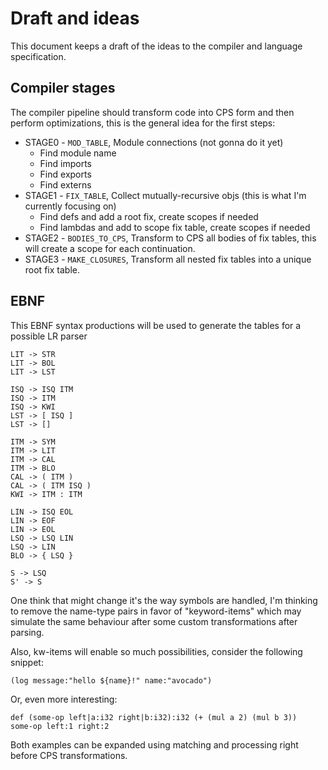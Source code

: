# Draft and ideas

This document keeps a draft of the ideas to the compiler and language specification.

## Compiler stages

The compiler pipeline should transform code into CPS form and then perform optimizations,
this is the general idea for the first steps:

- STAGE0 - `MOD_TABLE`, Module connections (not gonna do it yet)
  - Find module name
  - Find imports
  - Find exports
  - Find externs
- STAGE1 - `FIX_TABLE`, Collect mutually-recursive objs (this is what I'm currently focusing on)
  - Find defs and add a root fix, create scopes if needed
  - Find lambdas and add to scope fix table, create scopes if needed
- STAGE2 - `BODIES_TO_CPS`, Transform to CPS all bodies of fix tables, this will create a scope for each continuation.
- STAGE3 - `MAKE_CLOSURES`, Transform all nested fix tables into a unique root fix table.

## EBNF

This EBNF syntax productions will be used to generate the tables for a possible LR parser

```
LIT -> STR
LIT -> BOL
LIT -> LST

ISQ -> ISQ ITM
ISQ -> ITM
ISQ -> KWI
LST -> [ ISQ ]
LST -> []

ITM -> SYM
ITM -> LIT
ITM -> CAL
ITM -> BLO
CAL -> ( ITM )
CAL -> ( ITM ISQ )
KWI -> ITM : ITM

LIN -> ISQ EOL
LIN -> EOF
LIN -> EOL
LSQ -> LSQ LIN
LSQ -> LIN
BLO -> { LSQ }

S -> LSQ
S' -> S
```

One think that might change it's the way symbols are handled, I'm thinking
to remove the name-type pairs in favor of "keyword-items" which may simulate
the same behaviour after some custom transformations after parsing.

Also, kw-items will enable so much possibilities, consider the following snippet:

```
(log message:"hello ${name}!" name:"avocado")
```

Or, even more interesting:

```
def (some-op left|a:i32 right|b:i32):i32 (+ (mul a 2) (mul b 3))
some-op left:1 right:2
```

Both examples can be expanded using matching and processing right before CPS transformations.
